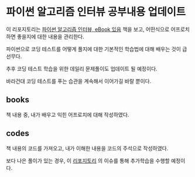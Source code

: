 # 파이썬 알고리즘 인터뷰 공부내용 업데이트

이 리포지토리는 [파이썬 알고리즘 인터뷰, eBook 있음](http://www.yes24.com/Product/Goods/91084402) 책을 보고, 어떤식으로 어프로치 하면 좋을지에 대한 내용을 관리한다.

파이썬으로 코딩 테스트를 어떻게 풀지에 대한 기본적인 학습법에 대해 배우는 것이 급선무다.

추후 코딩 테스트 학습을 위한 데일리 문제풀이도 업데이트 될 예정이다.

바라건대 코딩 테스트를 푸는 습관을 계속해서 이어가길 바랄 뿐이다.

## books

책 내용 중, 내가 배우고 익힌 어프로치에 대해 작성하였다.

## codes

책 내용의 코드를 가져오고, 내가 이해한 내용을 코드의 주석으로 작성하였다.

보다 나은 풀이가 있는 경우, 이 [리포지토리](https://github.com/onlybooks/algorithm-interview) 의 이슈를 통해 추가학습을 수행할 예정이다.

